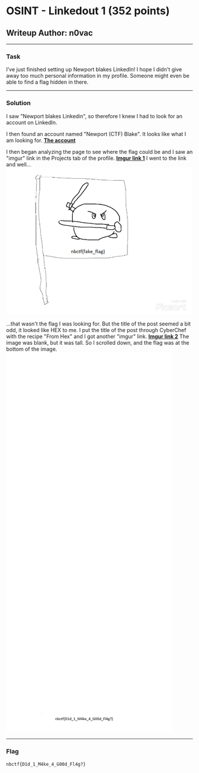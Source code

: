 # OSINT - Linkedout 1 (352 points)
## Writeup Author: n0vac
---

### Task

I’ve just finished setting up Newport blakes LinkedIn! I hope I didn't give away too much personal information in my profile. Someone might even be able to find a flag hidden in there.
 
---
### Solution

I saw "Newport blakes Linkedin", so therefore I knew I had to look for an account on LinkedIn.

I then found an account named "Newport (CTF) Blake". It looks like what I am looking for.
**[The account](https://www.linkedin.com/in/newport-blake-ctf6e626374667b4431645f7930755f537030745f31743f7d/)**

I then began analyzing the page to see where the flag could be and I saw an "imgur" link in the Projects tab of the profile.
**[Imgur link 1](https://imgur.com/a/pGwm2Mg)**
I went to the link and well... 
![Imgur 1](./assets/linkedout1_1.png)

...that wasn't the flag I was looking for.
But the title of the post seemed a bit odd, it looked like HEX to me.
I put the title of the post through CyberChef with the recipe "From Hex" and I got another "imgur" link.
**[Imgur link 2](https://imgur.com/a/sOti4RH)**
The image was blank, but it was tall. So I scrolled down, and the flag was at the bottom of the image.
![Imgur 2](./assets/linkedout1_2.png)


---
### Flag

```
nbctf{D1d_1_M4ke_4_G00d_Fl4g?}
```